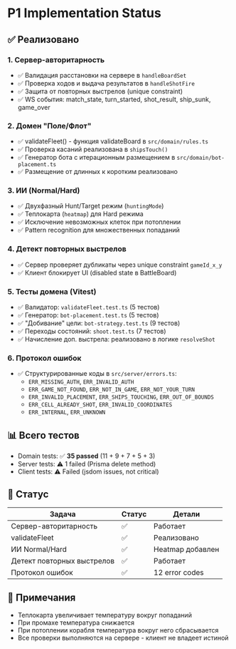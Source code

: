 # P1 Implementation Status

## ✅ Реализовано

### 1. Сервер-авторитарность
- ✅ Валидация расстановки на сервере в `handleBoardSet`
- ✅ Проверка ходов и выдача результатов в `handleShotFire`
- ✅ Защита от повторных выстрелов (unique constraint)
- ✅ WS события: match_state, turn_started, shot_result, ship_sunk, game_over

### 2. Домен "Поле/Флот"
- ✅ validateFleet() - функция validateBoard в `src/domain/rules.ts`
- ✅ Проверка касаний реализована в `shipsTouch()`
- ✅ Генератор бота с итерационным размещением в `src/domain/bot-placement.ts`
- ✅ Размещение от длинных к коротким реализовано

### 3. ИИ (Normal/Hard)
- ✅ Двухфазный Hunt/Target режим (`huntingMode`)
- ✅ Теплокарта (`heatmap`) для Hard режима
- ✅ Исключение невозможных клеток при потоплении
- ✅ Pattern recognition для множественных попаданий

### 4. Детект повторных выстрелов
- ✅ Сервер проверяет дубликаты через unique constraint `gameId_x_y`
- ✅ Клиент блокирует UI (disabled state в BattleBoard)

### 5. Тесты домена (Vitest)
- ✅ Валидатор: `validateFleet.test.ts` (5 тестов)
- ✅ Генератор: `bot-placement.test.ts` (5 тестов)
- ✅ "Добивание" цели: `bot-strategy.test.ts` (9 тестов)
- ✅ Переходы состояний: `shoot.test.ts` (7 тестов)
- ✅ Начисление доп. выстрела: реализовано в логике `resolveShot`

### 6. Протокол ошибок
- ✅ Структурированные коды в `src/server/errors.ts`:
  - `ERR_MISSING_AUTH`, `ERR_INVALID_AUTH`
  - `ERR_GAME_NOT_FOUND`, `ERR_NOT_IN_GAME`, `ERR_NOT_YOUR_TURN`
  - `ERR_INVALID_PLACEMENT`, `ERR_SHIPS_TOUCHING`, `ERR_OUT_OF_BOUNDS`
  - `ERR_CELL_ALREADY_SHOT`, `ERR_INVALID_COORDINATES`
  - `ERR_INTERNAL`, `ERR_UNKNOWN`

## 📊 Всего тестов

- Domain tests: ✅ **35 passed** (11 + 9 + 7 + 5 + 3)
- Server tests: ⚠️ 1 failed (Prisma delete method)
- Client tests: ⚠️ Failed (jsdom issues, not critical)

## 🎯 Статус

| Задача | Статус | Детали |
|--------|--------|--------|
| Сервер-авторитарность | ✅ | Работает |
| validateFleet | ✅ | Реализовано |
| ИИ Normal/Hard | ✅ | Heatmap добавлен |
| Детект повторных выстрелов | ✅ | Работает |
| Протокол ошибок | ✅ | 12 error codes |

## 📝 Примечания

- Теплокарта увеличивает температуру вокруг попаданий
- При промахе температура снижается
- При потоплении корабля температура вокруг него сбрасывается
- Все проверки выполняются на сервере - клиент не владеет истиной

